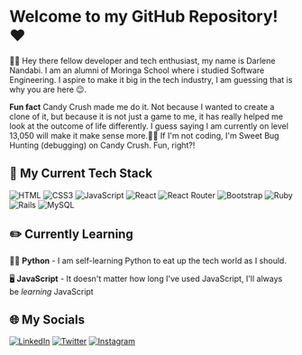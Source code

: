 # Welcome to my GitHub Repository! ♥
👋🏾 Hey there fellow developer and tech enthusiast, my name is Darlene Nandabi. I am an alumni of Moringa School where i studied Software Engineering. I aspire to make it big in the tech industry, I am guessing that is why you are here 😉.

**Fun fact**
Candy Crush made me do it. Not because I wanted to create a clone of it, but because it is not just a game to me, it has really helped me look at the outcome of life differently. I guess saying I am currently on level 13,050 will make it make sense more.🤷‍♀️ If I'm not coding, I'm Sweet Bug Hunting (debugging) on Candy Crush. Fun, right?!

## 🔨 My Current Tech Stack
![HTML](https://img.shields.io/badge/HTML5-E34F26?style=for-the-badge&logo=html5&logoColor=white) ![CSS3](https://img.shields.io/badge/css3-%231572B6.svg?style=for-the-badge&logo=css3&logoColor=white) ![JavaScript](https://img.shields.io/badge/JavaScript-F7DF1E?style=for-the-badge&logo=javascript&logoColor=black) ![React](https://img.shields.io/badge/React-20232A?style=for-the-badge&logo=react&logoColor=61DAFB) ![React Router](https://img.shields.io/badge/React_Router-CA4245?style=for-the-badge&logo=react-router&logoColor=white) ![Bootstrap](https://img.shields.io/badge/bootstrap-%23563D7C.svg?style=for-the-badge&logo=bootstrap&logoColor=white) ![Ruby](https://img.shields.io/badge/ruby-%23CC342D.svg?style=for-the-badge&logo=ruby&logoColor=white) ![Rails](https://img.shields.io/badge/rails-%23CC0000.svg?style=for-the-badge&logo=ruby-on-rails&logoColor=white) ![MySQL](https://img.shields.io/badge/mysql-%2300f.svg?style=for-the-badge&logo=mysql&logoColor=white)

## ✏️ Currently Learning
👩‍💻 **Python** - I am self-learning Python to eat up the tech world as I should.

🖥️ **JavaScript** - It doesn't matter how long I've used JavaScript, I'll always be *learning* JavaScript

## 🌐 My Socials
[![LinkedIn](https://img.shields.io/badge/LinkedIn-%230077B5.svg?logo=linkedin&logoColor=white)](https://linkedin.com/in/nkedin.com/in/darlene-nandabi-a94010276/) [![Twitter](https://img.shields.io/badge/Twitter-%231DA1F2.svg?logo=Twitter&logoColor=white)](https://twitter.com/devNandabi) [![Instagram](https://img.shields.io/badge/Instagram-%23E4405F.svg?logo=Instagram&logoColor=white)](https://instagram.com/)